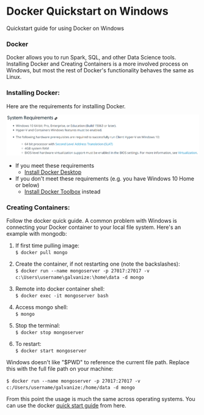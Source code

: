 # Docker Quickstart on Windows
Quickstart guide for using Docker on Windows

### Docker
Docker allows you to run Spark, SQL, and other Data Science tools. Installing Docker and Creating Containers is a more involved process on Windows, but most the rest of Docker's functionality behaves the same as Linux. 

### Installing Docker:
Here are the requirements for installing Docker. 


![Docker Requirements](https://github.com/AustinPenner/Docker-Quickstart-on-Windows/blob/master/images/Docker%20Requirements%20(Windows).png "Docker Requirements")

* If you meet these requirements
  * [Install Docker Desktop](https://docs.docker.com/docker-for-windows/install/)
* If you don't meet these requirements (e.g. you have Windows 10 Home or below)
  * [Install Docker Toolbox](https://docs.docker.com/toolbox/toolbox_install_windows/) instead

### Creating Containers:
Follow the docker quick guide. A common problem with Windows is connecting your Docker container to your local file system. Here's an example with mongodb:

1) If first time pulling image:    
`$ docker pull mongo`

2) Create the container, if not restarting one (note the backslashes):   
`$ docker run --name mongoserver -p 27017:27017 -v c:\Users\username\galvanize:\home\data -d mongo`

3) Remote into docker container shell:   
`$ docker exec -it mongoserver bash`

4) Access mongo shell:   
`$ mongo`

5) Stop the terminal:   
`$ docker stop mongoserver`

6) To restart:   
`$ docker start mongoserver`


Windows doesn't like "$PWD" to reference the current file path. Replace this with the full file path on your machine:

  `$ docker run --name mongoserver -p 27017:27017 -v c:/Users/username/galvanize:/home/data -d mongo`

From this point the usage is much the same across operating systems. You can use the docker [quick start guide](https://github.com/GalvanizeDataScience/lectures/blob/Austin/docker/docker_quick_guide.md) from here.

